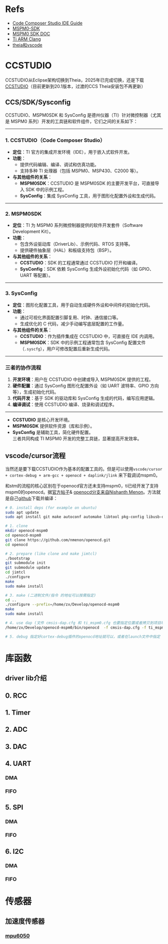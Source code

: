 
# Refs
- [Code Composer Studio IDE Guide](https://dev.ti.com/tirex/explore/content/mspm0_sdk_2_04_00_06/docs/english/tools/ccs_theia_ide_guide/doc_guide/doc_guide-srcs/ccs_theia_ide_guide.html)
- [MSPM0-SDK](https://www.ti.com.cn/tool/cn/MSPM0-SDK#tech-docs)
- [MSPM0 SDK DOC](https://software-dl.ti.com/msp430/esd/MSPM0-SDK/latest/docs/english/MSPM0_SDK_Documentation_Overview.html)
- [Ti ARM Clang](https://software-dl.ti.com/codegen/docs/tiarmclang/rel1_0_0_sts/tiarmclang_ug/tiarmclang-portfolio/index.html#)
- [theia和vscode](https://www.zhihu.com/question/383479657)


# CCSTUDIO
CCSTUDIO从Eclipse架构切换到Theia，2025年已完成切换，还是下载[CCSTUDIO](https://www.ti.com/tool/download/CCSTUDIO/)（目前更新到20.1版本，过渡的CCS Theia安装包不再更新）

## CCS/SDK/Sysconfig
CCSTUDIO、MSPM0SDK 和 SysConfig 是德州仪器（TI）针对微控制器（尤其是 MSPM0 系列）开发的工具链和软件组件，它们之间的关系如下：

---

### **1. CCSTUDIO（Code Composer Studio）**

- **定位**：TI 官方的集成开发环境（IDE），用于嵌入式软件开发。
- **功能**：
    - 提供代码编辑、编译、调试和仿真功能。
    - 支持多种 TI 处理器（包括 MSPM0、MSP430、C2000 等）。
- **与其他组件的关系**：
    - **MSPM0SDK**：CCSTUDIO 是 MSPM0SDK 的主要开发平台，可直接导入 SDK 中的示例工程。
    - **SysConfig**：集成 SysConfig 工具，用于图形化配置外设和生成代码。

---

### **2. MSPM0SDK**

- **定位**：TI 为 MSPM0 系列微控制器提供的软件开发套件（Software Development Kit）。
- **功能**：
    - 包含外设驱动库（DriverLib）、示例代码、RTOS 支持等。
    - 提供硬件抽象层（HAL）和板级支持包（BSP）。
- **与其他组件的关系**：
    - **CCSTUDIO**：SDK 的工程通常通过 CCSTUDIO 打开和编译。
    - **SysConfig**：SDK 依赖 SysConfig 生成外设初始化代码（如 GPIO、UART 等配置）。

---

### **3. SysConfig**

- **定位**：图形化配置工具，用于自动生成硬件外设和中间件的初始化代码。
- **功能**：
    - 通过可视化界面配置引脚复用、时钟、通信接口等。
    - 生成优化的 C 代码，减少手动编写底层配置的工作量。
- **与其他组件的关系**：
    - **CCSTUDIO**：作为插件集成在 CCSTUDIO 中，可直接在 IDE 内调用。
    - **MSPM0SDK**：SDK 中的示例工程通常包含 SysConfig 配置文件（`.syscfg`），用户可修改配置后重新生成代码。

---

### **三者的协作流程**

1. **开发环境**：用户在 CCSTUDIO 中创建或导入 MSPM0SDK 提供的工程。
2. **硬件配置**：通过 SysConfig 图形化配置外设（如 UART 波特率、GPIO 方向等），生成初始化代码。
3. **代码开发**：基于 SDK 的驱动库和 SysConfig 生成的代码，编写应用逻辑。
4. **编译调试**：使用 CCSTUDIO 编译、烧录和调试程序。

---

- **CCSTUDIO** 是核心开发环境。
- **MSPM0SDK** 提供软件资源（库和示例）。
- **SysConfig** 是辅助工具，简化硬件配置。  
    三者共同构成 TI MSPM0 开发的完整工具链，显著提高开发效率。

## vscode/cursor流程
当然还是要下载CCSTUDIO作为基本的配置工具的。但是可以使用`vscode/cursor + cortex-debug + arm-gcc + openocd + daplink/jlink` 来下载调试mspm0。

和stm的流程的核心区别在于openocd官方还未支持mspm0，ti已经开发了支持mspm0的openocd。据[官方帖子](https://e2e.ti.com/support/microcontrollers/arm-based-microcontrollers-group/arm-based-microcontrollers/f/arm-based-microcontrollers-forum/1373048/mspm0l1105-flashing-mspm0l1105-using-openocd)& [openocd分支来自Nishanth Menon](https://review.openocd.org/c/openocd/+/8385)。方法就是自己[github](https://github.com/nmenon/openocd/tree/master)下载并编译：
```bash
# 0. install deps (for example on ubuntu)
sudo apt update
sudo apt install git make autoconf automake libtool pkg-config libusb-dev libftdi1-dev libhidapi-dev

# 1. clone
mkdir openocd-mspm0
cd openocd-mspm0
git clone https://github.com/nmenon/openocd.git
cd openocd

# 2. prepare (like clone and make jimtcl)
./bootstrap
git submodule init
git submodule update
cd jimtcl
./configure
make
sudo make install

# 3. make (二进制文件/指令 的地址可以按需指定)
cd ..
./configure --prefix=/home/zx/Develop/openocd-mspm0
make
sudo make install

# 4. use dap (文件 cmsis-dap.cfg 和 ti_mspm0.cfg 也要指定位置或者拷贝到项目地址)
/home/zx/Develop/openocd-mspm0/bin/openocd  -f cmsis-dap.cfg -f ti_mspm0.cfg -c init -c "reset halt" -c "wait_halt" -c "flash write_image erase Debug/try_mspm0g3507.out" -c reset -c shutdown

# 5. debug 指定好cortex-debug插件的openocd地址就可以，或者在launch文件中指定
```



# 库函数

## driver lib介绍


## 0. RCC


## 1. Timer 


## 2. ADC


## 3. DAC


## 4. UART

### DMA

### FIFO


## 5. SPI

### DMA

### FIFO


## 6. I2C

### DMA

### FIFO



# 传感器

## 加速度传感器

### [mpu6050](https://github.com/Embedfire-sensor/ebf_sensor_mpu6050_data)
